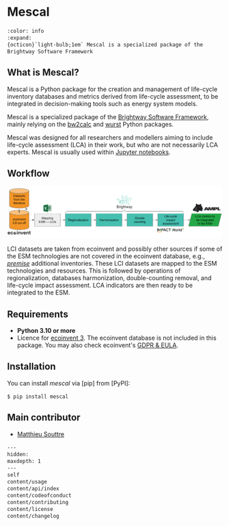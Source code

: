 # Mescal

```{button-link} https://docs.brightway.dev
:color: info
:expand:
{octicon}`light-bulb;1em` Mescal is a specialized package of the Brightway Software Framework
```

## What is Mescal?

Mescal is a Python package for the creation and management of life-cycle inventory databases and metrics derived from life-cycle assessment, to be integrated in decision-making tools such as energy system models.

Mescal is a specialized package of the [Brightway Software Framework](https://brightway.dev/), mainly relying on the [bw2calc](https://github.com/brightway-lca/brightway2-calc) and [wurst](https://github.com/polca/wurst) Python packages.

Mescal was designed for all researchers and modellers aiming to include life-cycle assessment (LCA) in their work, but who are not necessarily LCA experts. Mescal is usually used within [Jupyter notebooks](https://jupyter.org/).

## Workflow

![workflow of the mescal methodology](pics/workflow.png "workflow")

LCI datasets are taken from ecoinvent and possibly other sources if some of the ESM technologies are not covered in the ecoinvent database, e.g., [_premise_](https://linkinghub.elsevier.com/retrieve/pii/S136403212200226X) additional inventories. These LCI datasets are mapped to the ESM technologies and resources. This is followed by operations of regionalization, databases harmonization, double-counting removal, and life-cycle impact assessment. LCA indicators are then ready to be integrated to the ESM. 

## Requirements

- **Python 3.10 or more**
- Licence for [ecoinvent 3](https://ecoinvent.org/). The ecoinvent database is not included in this package. You may also check ecoinvent's [GDPR & EULA](https://ecoinvent.org/gdpr-eula/).

## Installation

You can install _mescal_ via [pip] from [PyPI]:

```console
$ pip install mescal
```

## Main contributor

- [Matthieu Souttre](https://github.com/matthieu-str)

```{toctree}
---
hidden:
maxdepth: 1
---
self
content/usage
content/api/index
content/codeofconduct
content/contributing
content/license
content/changelog
```
